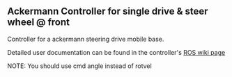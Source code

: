 ## Ackermann Controller for single drive & steer wheel @ front ##

Controller for a ackermann steering drive mobile base. 

Detailed user documentation can be found in the controller's [ROS wiki page](http://wiki.ros.org/single_ackermann_controller)

NOTE: You should use cmd angle instead of rotvel
